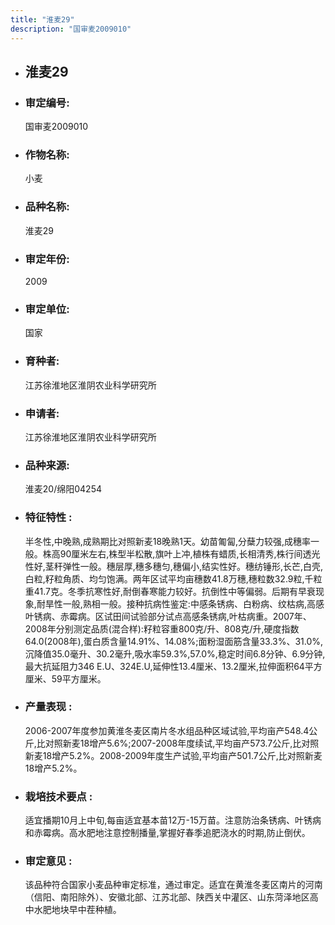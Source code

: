```yaml
---
title: "淮麦29"
description: "国审麦2009010"
---
```

* ## 淮麦29
* ###  审定编号:  
   国审麦2009010

*  ### 作物名称:  
   小麦

*   ###  品种名称: 
    淮麦29

*   ### 审定年份: 
    2009

*   ### 审定单位:  
    国家

*   ### 育种者:  
    江苏徐淮地区淮阴农业科学研究所

*   ### 申请者:  
    江苏徐淮地区淮阴农业科学研究所

*   ### 品种来源:  
    淮麦20/绵阳04254

*   ### 特征特性 : 
    半冬性,中晚熟,成熟期比对照新麦18晚熟1天。幼苗匍匐,分蘖力较强,成穗率一般。株高90厘米左右,株型半松散,旗叶上冲,植株有蜡质,长相清秀,株行间透光性好,茎秆弹性一般。穗层厚,穗多穗匀,穗偏小,结实性好。穗纺锤形,长芒,白壳,白粒,籽粒角质、均匀饱满。两年区试平均亩穗数41.8万穗,穗粒数32.9粒,千粒重41.7克。冬季抗寒性好,耐倒春寒能力较好。抗倒性中等偏弱。后期有早衰现象,耐旱性一般,熟相一般。接种抗病性鉴定:中感条锈病、白粉病、纹枯病,高感叶锈病、赤霉病。区试田间试验部分试点高感条锈病,叶枯病重。2007年、2008年分别测定品质(混合样):籽粒容重800克/升、808克/升,硬度指数64.0(2008年),蛋白质含量14.91%、14.08%;面粉湿面筋含量33.3%、31.0%,沉降值35.0毫升、30.2毫升,吸水率59.3%,57.0%,稳定时间6.8分钟、6.9分钟,最大抗延阻力346 E.U、324E.U,延伸性13.4厘米、13.2厘米,拉伸面积64平方厘米、59平方厘米。

*   ### 产量表现 : 
    2006-2007年度参加黄淮冬麦区南片冬水组品种区域试验,平均亩产548.4公斤,比对照新麦18增产5.6%;2007-2008年度续试,平均亩产573.7公斤,比对照新麦18增产5.2%。2008-2009年度生产试验,平均亩产501.7公斤,比对照新麦18增产5.2%。

*   ### 栽培技术要点 : 
    适宜播期10月上中旬,每亩适宜基本苗12万-15万苗。注意防治条锈病、叶锈病和赤霉病。高水肥地注意控制播量,掌握好春季追肥浇水的时期,防止倒伏。

*   ### 审定意见 : 
    该品种符合国家小麦品种审定标准，通过审定。适宜在黄淮冬麦区南片的河南（信阳、南阳除外）、安徽北部、江苏北部、陕西关中灌区、山东菏泽地区高中水肥地块早中茬种植。

